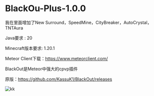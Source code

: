 # BlackOu-Plus-1.0.0

我在里面增加了New Surround，SpeedMine，CityBreaker，AutoCrystal，TNTAura

Java要求 : 20

Minecraft版本要求: 1.20.1

Meteor Client下载：https://www.meteorclient.com/

BlackOut是Meteor中强大的cpvp插件

原版：https://github.com/KassuK1/BlackOut/releases

![kk](https://github.com/jkndbhbhf/BlackOu-Plus-1.0.0/assets/136801096/980b0e8d-d6bc-4fe6-9ea0-9a95eb505757)
